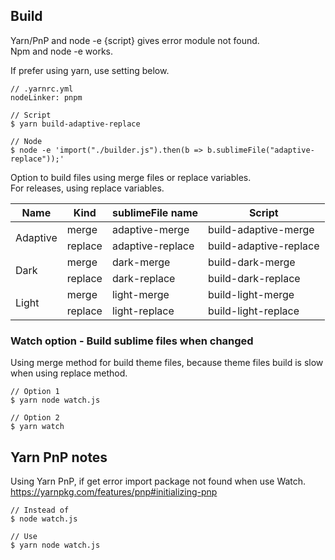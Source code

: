 ## Build

Yarn/PnP and node -e {script} gives error module not found.  
Npm and node -e works.  

If prefer using yarn, use setting below.  
```
// .yarnrc.yml
nodeLinker: pnpm
```

```
// Script
$ yarn build-adaptive-replace

// Node
$ node -e 'import("./builder.js").then(b => b.sublimeFile("adaptive-replace"));'
```

Option to build files using merge files or replace variables.  
For releases, using replace variables.
<table class="tg">
<thead>
  <tr>
    <th class="tg-0lax">Name</th>
    <th class="tg-0lax">Kind</th>
    <th class="tg-0lax">sublimeFile name</th>
    <th class="tg-0lax">Script</th>
  </tr>
</thead>
<tbody>
  <tr>
    <td class="tg-0lax" rowspan="2">Adaptive</td>
    <td class="tg-0lax">merge</td>
    <td class="tg-0lax">adaptive-merge</td>
    <td class="tg-0lax">build-adaptive-merge</td>
  </tr>
  <tr>
    <td class="tg-0lax">replace</td>
    <td class="tg-0lax">adaptive-replace</td>
    <td class="tg-0lax">build-adaptive-replace</td>
  </tr>
  <tr>
    <td class="tg-0lax" rowspan="2">Dark</td>
    <td class="tg-0lax">merge</td>
    <td class="tg-0lax">dark-merge</td>
    <td class="tg-0lax">build-dark-merge</td>
  </tr>
  <tr>
    <td class="tg-0lax">replace</td>
    <td class="tg-0lax">dark-replace</td>
    <td class="tg-0lax">build-dark-replace</td>
  </tr>
  <tr>
    <td class="tg-0lax" rowspan="2">Light</td>
    <td class="tg-0lax">merge</td>
    <td class="tg-0lax">light-merge</td>
    <td class="tg-0lax">build-light-merge</td>
  </tr>
  <tr>
    <td class="tg-0lax">replace</td>
    <td class="tg-0lax">light-replace</td>
    <td class="tg-0lax">build-light-replace</td>
  </tr>
</tbody>
</table>

### Watch option - Build sublime files when changed

Using merge method for build theme files, because theme files build is slow when using replace method.
```
// Option 1
$ yarn node watch.js

// Option 2
$ yarn watch
```

## Yarn PnP notes

Using Yarn PnP, if get error import package not found when use Watch.  
https://yarnpkg.com/features/pnp#initializing-pnp
```
// Instead of
$ node watch.js

// Use
$ yarn node watch.js
```
